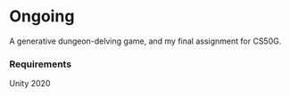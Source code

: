 # Ongoing
A generative dungeon-delving game, and my final assignment for CS50G.

### Requirements
Unity 2020
